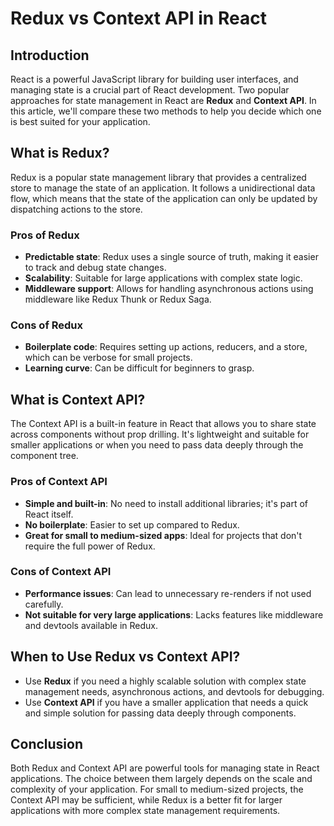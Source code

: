 
# Redux vs Context API in React

## Introduction
React is a powerful JavaScript library for building user interfaces, and managing state is a crucial part of React development. Two popular approaches for state management in React are **Redux** and **Context API**. In this article, we'll compare these two methods to help you decide which one is best suited for your application.

## What is Redux?
Redux is a popular state management library that provides a centralized store to manage the state of an application. It follows a unidirectional data flow, which means that the state of the application can only be updated by dispatching actions to the store.

### Pros of Redux
- **Predictable state**: Redux uses a single source of truth, making it easier to track and debug state changes.
- **Scalability**: Suitable for large applications with complex state logic.
- **Middleware support**: Allows for handling asynchronous actions using middleware like Redux Thunk or Redux Saga.

### Cons of Redux
- **Boilerplate code**: Requires setting up actions, reducers, and a store, which can be verbose for small projects.
- **Learning curve**: Can be difficult for beginners to grasp.

## What is Context API?
The Context API is a built-in feature in React that allows you to share state across components without prop drilling. It's lightweight and suitable for smaller applications or when you need to pass data deeply through the component tree.

### Pros of Context API
- **Simple and built-in**: No need to install additional libraries; it's part of React itself.
- **No boilerplate**: Easier to set up compared to Redux.
- **Great for small to medium-sized apps**: Ideal for projects that don't require the full power of Redux.

### Cons of Context API
- **Performance issues**: Can lead to unnecessary re-renders if not used carefully.
- **Not suitable for very large applications**: Lacks features like middleware and devtools available in Redux.

## When to Use Redux vs Context API?
- Use **Redux** if you need a highly scalable solution with complex state management needs, asynchronous actions, and devtools for debugging.
- Use **Context API** if you have a smaller application that needs a quick and simple solution for passing data deeply through components.

## Conclusion
Both Redux and Context API are powerful tools for managing state in React applications. The choice between them largely depends on the scale and complexity of your application. For small to medium-sized projects, the Context API may be sufficient, while Redux is a better fit for larger applications with more complex state management requirements.
